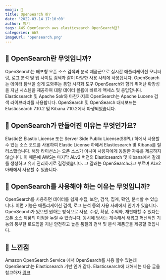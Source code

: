 ```yaml
---
emoji: 🎄
title: OpenSearch 란?
date: '2022-03-14 17:10:00'
author: 쩡기
tags: AWS OpenSearch aws elasticsearch OpenSearch란?
categories: AWS
imageUrl: 'opensearch.png'
---
```


## 🎈 OpenSearch란 무엇입니까?
OpenSearch는 배포형 오픈 소스 검색과 분석 제품군으로 실시간 애플리케이션 모니터링, 로그 분석 및 웹 사이트 검색과 같이 다양한 사용 사례에 사용됩니다. OpenSearch는 데이터 탐색을 쉽게 도와주는 통합 시각화 도구 OpenSearch와 함께 뛰어난 확장성을 지닌 시스템을 제공하여 대량 데이터 볼륨에 빠르게 액세스 및 응답합니다. Elasticsearch 및 Apache Solr와 마찬가지로 OpenSearch는 Apache Lucene 검색 라이브러리를 사용합니다. OpenSearch 및 OpenSearch 대시보드는 Elasticsearch 7.10.2 및 Kibana 7.10.2에서 파생되었습니다.

## 🚀 OpenSearch가 만들어진 이유는 무엇인가요?
Elastic은 Elastic License 또는 Server Side Public License(SSPL) 하에서 사용할 수 있는 소스 코드를 사용하여 Elastic License 하에서 Elasticsearch 및 Kibana를 릴리스했습니다. 해당 라이선스는 오픈 소스가 아니며 사용자에게 동일한 자유를 제공하지 않습니다. 이 때문에 AWS는 마지막 ALv2 버전의 Elasticsearch 및 Kibana에서 갈래를 생성하고 유지 관리하기로 결정했습니다. 그 갈래는 OpenSearch라고 부르며 ALv2 아래에서 사용할 수 있습니다.

## 🦖 OpenSearch를 사용해야 하는 이유는 무엇입니까?
OpenSearch를 사용하면 데이터를 쉽게 수집, 보안, 검색, 집계, 확인, 분석할 수 있습니다. 이런 기능은 애플리케이션 검색, 로그 분석 등의 사용 사례에서 인기가 있습니다. OpenSearch가 있으면 원하는 방식으로 사용, 수정, 확장, 수익화, 재판매할 수 있다는 오픈 소스 제품의 이점을 누릴 수 있습니다. 동시에 당사는 계속해서 새롭고 혁신적인 기능의 풍부한 로드맵을 지닌 안전하고 높은 품질의 검색 및 분석 제품군을 제공할 것입니다.


## 🎢 느낀점

Amazon OpenSearch Service 에서 OpenSearch를 사용 할수 있는데 OpenSearch는 Elasticsearch 기반 인거 같다.
Elasticsearch에 대해서는 다음 글을 참고하자 [링크](https://leesungki.github.io/gatsby-aws-history-of-elasticsearch)

```toc

```
